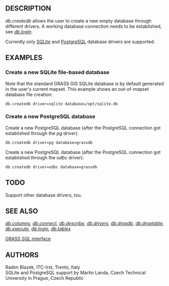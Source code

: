 ## DESCRIPTION

*db.createdb* allows the user to create a new empty database through
different drivers. A working database connection needs to be
established, see *[db.login](db.login.md)*.

Currently only [SQLite](grass-sqlite.md) and [PostgreSQL](grass-pg.md)
database drivers are supported.

## EXAMPLES

### Create a new SQLite file-based database

Note that the standard GRASS GIS SQLite database is by default generated
in the user's current mapset. This example shows an out-of-mapset
database file creation:

```shell
db.createdb driver=sqlite database=/opt/sqlite.db
```

### Create a new PostgreSQL database

Create a new PostgreSQL database (after the PostgreSQL connection got
established through the *pg* driver):

```shell
db.createdb driver=pg database=grassdb
```

Create a new PostgreSQL database (after the PostgreSQL connection got
established through the *odbc* driver):

```shell
db.createdb driver=odbc database=grassdb
```

## TODO

Support other database drivers, too.

## SEE ALSO

*[db.columns](db.columns.md), [db.connect](db.connect.md),
[db.describe](db.describe.md), [db.drivers](db.drivers.md),
[db.dropdb](db.dropdb.md), [db.droptable](db.droptable.md),
[db.execute](db.execute.md), [db.login](db.login.md),
[db.tables](db.tables.md)*

[GRASS SQL interface](sql.md)

## AUTHORS

Radim Blazek, ITC-Irst, Trento, Italy  
SQLite and PostgreSQL support by Martin Landa, Czech Technical
University in Prague, Czech Republic

